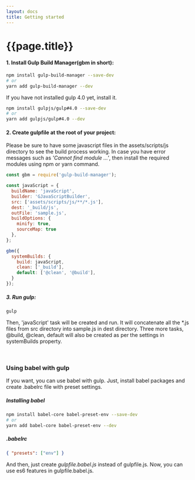 ```yaml
---
layout: docs
title: Getting started
---
```

# {{page.title}}

#### 1. Install Gulp Build Manager(gbm in short):
```sh
npm install gulp-build-manager --save-dev
# or 
yarn add gulp-build-manager --dev
```

If you have not installed gulp 4.0 yet, install it.
```sh
npm install gulpjs/gulp#4.0 --save-dev
# or 
yarn add gulpjs/gulp#4.0 --dev
```


#### 2. Create gulpfile at the root of your project:
Please be sure to have some javascript files in the assets/scripts/js directory to see the build process working.
In case you have error messages such as <i>'Cannot find module ...'</i>, then install the required modules using npm or yarn command.
```javascript
const gbm = require('gulp-build-manager');

const javaScript = {
  buildName: 'javaScript',
  builder: 'GJavaScriptBuilder',
  src: ['assets/scripts/js/**/*.js'],
  dest: '_build/js',
  outFile: 'sample.js',
  buildOptions: {
    minify: true,
    sourceMap: true
  },
};

gbm({
  systemBuilds: {
    build: javaScript,
    clean: ['_build'],
    default: ['@clean', '@build'],
  }
});
```

##### 3. Run gulp:
```sh
gulp
```

Then, 'javaScript' task will be created and run. It will concatenate all the *.js files from src directory into sample.js in dest directory.
Three more tasks, @build, @clean, default will also be created as per the settings in systemBuilds property.

<br>

### Using babel with gulp
If you want, you can use babel with gulp. Just, install babel packages and create .babelrc file with preset settings.

##### Installing babel
```sh
npm install babel-core babel-preset-env --save-dev
# or
yarn add babel-core babel-preset-env --dev
```

##### .babelrc
```json
{ "presets": ["env"] }
```
And then, just create *gulpfile.babel.js* instead of gulpfile.js.
Now, you can use es6 features in gulpfile.babel.js.
